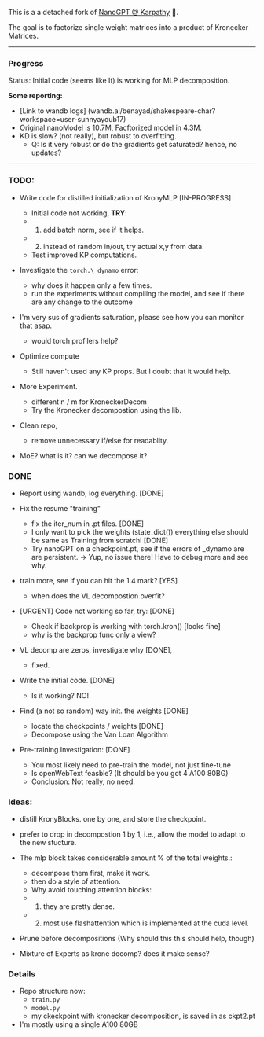 This is a a detached fork of [NanoGPT @ Karpathy](https://github.com/karpathy/nanoGPT/) :goat:.

The goal is to factorize single weight matrices into a product of Kronecker Matrices. 

---
### Progress

Status: Initial code (seems like It) is working for MLP decomposition.

**Some reporting:**

* [Link to wandb logs]
(wandb.ai/benayad/shakespeare-char?workspace=user-sunnyayoub17)
* Original nanoModel is 10.7M, Facftorized model in 4.3M.
* KD is slow? (not really), but  robust to overfitting.
	* Q: Is it very robust or do the gradients get saturated? hence, no updates? 

---
### **TODO:**

* Write code for distilled initialization of KronyMLP [IN-PROGRESS]
	* Initial code not working, **TRY**:
	* 1.  add batch norm, see if it helps.
	* 2. instead of random in/out, try actual x,y from data.
	* Test improved KP computations.

* Investigate the `torch.\_dynamo` error:
	* why does it happen only a few times.
	* run the experiments without compiling the model, and see if there are any change to the outcome

* I'm very sus of gradients saturation, please see how you can monitor that asap.
	* would torch profilers help?

* Optimize compute 
	* Still haven't used any KP props. But I doubt that it would help.

* More Experiment.
	* different n / m for KroneckerDecom
	* Try the Kronecker decompostion using the lib.

* Clean repo, 
	* remove unnecessary if/else for readablity.

* MoE? what is it? can we decompose it?

### **DONE**

* Report using wandb, log everything. [DONE]

* Fix the resume "training"
	* fix the iter_num in .pt files. [DONE]
	* I only want to pick the weights (state_dict()) everything else should be same as Training from scratchi [DONE]
	* Try nanoGPT on a checkpoint.pt, see if the errors of \_dynamo are are persistent. -> Yup, no issue there! Have to debug more and see why.

* train more, see if you can hit the 1.4 mark? [YES]
	* when does the VL decompostion overfit?

* [URGENT] Code not working so far, try:  [DONE]
	* Check if backprop is working with torch.kron() [looks fine]
	* why is the backprop func only a view?

* VL decomp are zeros, investigate why [DONE], 
	* fixed.

* Write the initial code. [DONE]
	* Is it working? NO!

* Find (a not so random) way init. the weights  [DONE]
	* locate the checkpoints /  weights [DONE]
	* Decompose using the Van Loan Algorithm 

* Pre-training Investigation: [DONE]
	* You most likely need to pre-train the model, not just fine-tune
	* Is openWebText feasble? (It should be you got 4 A100 80BG)
	* Conclusion: Not really, no need.

### Ideas:	

* distill KronyBlocks. one by one, and store the checkpoint.

* prefer to drop in decompostion 1 by 1, i.e., allow the model to adapt to the new stucture.

* The mlp block takes considerable amount % of the total weights.:
	* decompose them first, make it work.
	* then do a style of attention. 
	* Why avoid touching attention blocks: 
	*  1. they are pretty dense.
	*  2. most use flashattention which is implemented at the cuda level.

* Prune before decompositions (Why should this this should help, though)

* Mixture of Experts as krone decomp? does it make sense?
 
### Details

* Repo structure now:
	* `train.py`
	* `model.py`
	* my ckeckpoint with kronecker decomposition, is saved in as ckpt2.pt
* I'm mostly using a single A100 80GB


